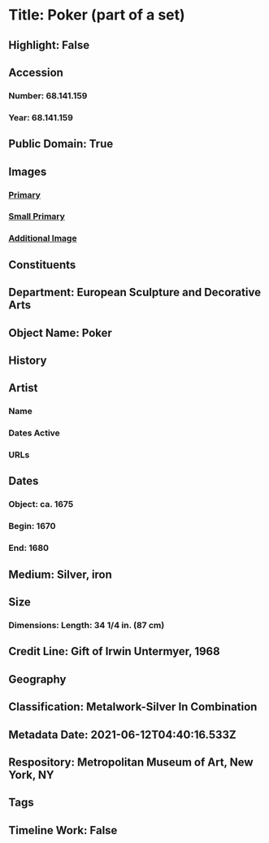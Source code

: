 # Title: Poker (part of a set)
## Highlight: False
## Accession
### Number: 68.141.159
### Year: 68.141.159
## Public Domain: True
## Images
### [Primary](https://images.metmuseum.org/CRDImages/es/original/DP-13265-095.jpg)
### [Small Primary](https://images.metmuseum.org/CRDImages/es/web-large/DP-13265-095.jpg)
### [Additional Image](https://images.metmuseum.org/CRDImages/es/original/193603.jpg)
## Constituents
## Department: European Sculpture and Decorative Arts
## Object Name: Poker
## History
## Artist
### Name
### Dates Active
### URLs
## Dates
### Object: ca. 1675
### Begin: 1670
### End: 1680
## Medium: Silver, iron
## Size
### Dimensions: Length: 34 1/4 in. (87 cm)
## Credit Line: Gift of Irwin Untermyer, 1968
## Geography
## Classification: Metalwork-Silver In Combination
## Metadata Date: 2021-06-12T04:40:16.533Z
## Respository: Metropolitan Museum of Art, New York, NY
## Tags
## Timeline Work: False